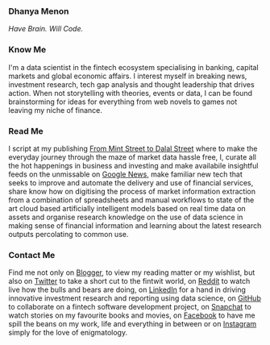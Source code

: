 ### Dhanya Menon

*Have Brain. Will Code.*

### Know Me

I'm a data scientist in the fintech ecosystem specialising in banking, capital markets and global economic affairs. I interest myself in breaking news, investment research, tech gap analysis and thought leadership that drives action. When not storytelling with theories, events or data, I can be found brainstorming for ideas for everything from web novels to games not leaving my niche of finance. 

### Read Me

I script at my publishing [From Mint Street to Dalal 
Street](https://sites.google.com/view/frommintstreettodalalstreet) where to make the everyday 
journey through the maze of market data hassle free, I, curate all the hot happenings in business and 
investing and make availabile insightful feeds on the unmissable on [Google 
News](https://news.google.com/publications/CAAqBwgKML7MqQswsNfBAw?ceid=IN:en), make 
familiar new tech that seeks to improve and automate the delivery and use of financial services, share 
know how on digitising the process of market information extraction from a combination of 
spreadsheets and manual workflows to state of the art cloud based artificially intelligent models based 
on real time data on assets and organise research knowledge on the use of data science in making sense 
of financial information and learning about the latest research outputs percolating to common use.

### Contact Me 

Find me not only on [Blogger](https://www.blogger.com/profile/10908435327590944385), to view my reading matter or my wishlist, but also on [Twitter](https://www.twitter.com/mizdhanyamenon) to take a short cut to the fintwit world, on [Reddit](https://www.reddit.com/user/dominadhanyamenonmba) to watch live how the bulls and bears are doing, on [LinkedIn](https://www.linkedin.com/in/sayidadhanyamenonmba) for a hand in driving innovative investment research and reporting using data science, on [GitHub](https://www.github.com/signorinadhanyamenonmba) to collaborate on a fintech software development project, on [Snapchat](https://www.snapchat.com/add/maamdhanyamenonmba) to watch stories on my favourite books and movies, on [Facebook](https://www.facebook.com/susridhanyamenonmba) to have me spill the beans on my work, life and everything in between or on [Instagram](https://www.instagram.com/srtadhanyamenonmba) simply for the love of enigmatology.
